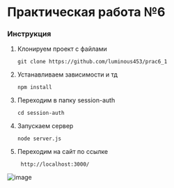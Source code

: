 # Практическая работа №6

### Инструкция
1. Клонируем проект с файлами 
    ```shell
    git clone https://github.com/luminous453/prac6_1
   ```
2. Устанавливаем зависимости и тд
    ```shell
    npm install
   ```
3. Переходим в папку session-auth
   ```shell
   cd session-auth
   ``` 
5. Запускаем сервер 
    ```shell
    node server.js
   ```

6. Переходим на сайт по ссылке
   ```shell
    http://localhost:3000/
   ```
    
![image]([https://avzvet.ru/upload/iblock/14e/vitaminy-dlya-kotyat_0@2x.jpg](https://vetandlife.ru/wp-content/uploads/2024/04/%D0%BA%D0%BE%D1%88%D0%BA%D0%B0-%D0%B8-%D0%BA%D0%BE%D1%82%D0%B5%D0%BD%D0%BE%D0%BA.jpeg))
